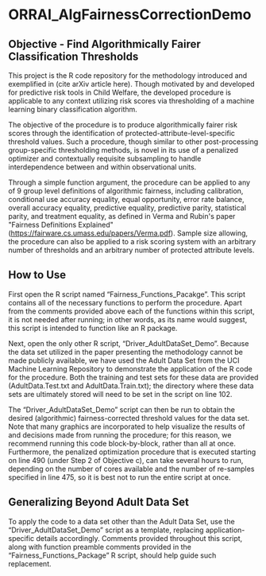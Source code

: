 # ORRAI_AlgFairnessCorrectionDemo
Objective - Find Algorithmically Fairer Classification Thresholds
------------------------------------------------------------------
This project is the R code repository for the methodology introduced and exemplified in (cite arXiv article here).   Though motivated by and developed for predictive risk tools in Child Welfare, the developed procedure is applicable to any context utilizing risk scores via thresholding of a machine learning binary classification algorithm.

The objective of the procedure is to produce algorithmically fairer risk scores through the identification of protected-attribute-level-specific threshold values.  Such a procedure, though similar to other post-processing group-specific thresholding methods, is novel in its use of a penalized optimizer and contextually requisite subsampling to handle interdependence between and within observational units.   

Through a simple function argument, the procedure can be applied to any of 9 group level definitions of algorithmic fairness, including calibration, conditional use accuracy equality, equal opportunity, error rate balance, overall accuracy equality, predictive equality, predictive parity, statistical parity, and treatment equality, as defined in Verma and Rubin's paper "Fairness Definitions Explained" (https://fairware.cs.umass.edu/papers/Verma.pdf).  Sample size allowing, the procedure can also be applied to a risk scoring system with an arbitrary number of thresholds and an arbitrary number of protected attribute levels.

How to Use
-----------
First open the R script named “Fairness_Functions_Pacakge”.  This script contains all of the necessary functions to perform the procedure.  Apart from the comments provided above each of the functions within this script, it is not needed after running; in other words, as its name would suggest, this script is intended to function like an R package.

Next, open the only other R script, “Driver_AdultDataSet_Demo”.  Because the data set utilized in the paper presenting the methodology cannot be made publicly available, we have used the Adult Data Set from the UCI Machine Learning Repository to demonstrate the application of the R code for the procedure.  Both the training and test sets for these data are provided (AdultData.Test.txt and AdultData.Train.txt); the directory where these data sets are ultimately stored will need to be set in the script on line 102. 

The “Driver_AdultDataSet_Demo” script can then be run to obtain the desired (algorithmic) fairness-corrected threshold values for the data set.  Note that many graphics are incorporated to help visualize the results of and decisions made from running the procedure; for this reason, we recommend running this code block-by-block, rather than all at once.  Furthermore, the penalized optimization procedure that is executed starting on line 490 (under Step 2 of Objective c), can take several hours to run, depending on the number of cores available and the number of re-samples specified in line 475, so it is best not to run the entire script at once. 

Generalizing Beyond Adult Data Set
----------------------------------
To apply the code to a data set other than the Adult Data Set, use the “Driver_AdultDataSet_Demo” script as a template, replacing application-specific details accordingly.  Comments provided throughout this script, along with function preamble comments provided in the “Fairness_Functions_Package” R script, should help guide such replacement.
